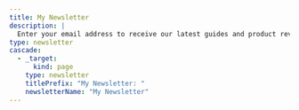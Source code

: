 ```yaml
---
title: My Newsletter
description: |
  Enter your email address to receive our latest guides and product reviews on home improvement
type: newsletter
cascade:
  - _target:
      kind: page
    type: newsletter
    titlePrefix: "My Newsletter: "
    newsletterName: "My Newsletter"
---
```

